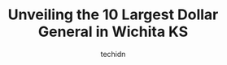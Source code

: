 ---
layout: ampstory
image: https://i0.wp.com/www.depkes.org/wp-content/uploads/2023/06/dollar-general-0-in-wichita-ks-1685967230.png?resize=640,853
author: techidn
featured: false
description: Discover the impressive array of Dollar General options in Wichita KS, where you can find 10 of the largest Dollar General establishments in the area. From renowned classics to hidden gems, 
title: Unveiling the 10 Largest Dollar General in Wichita KS
cover:
   title: Unveiling the 10 Largest Dollar General in Wichita KS
   subtitle: Rickpate
   background: https://www.depkes.org/wp-content/uploads/2023/06/dollar-general-0-in-wichita-ks-1685967230.png

pages: 
 - layout: thirds
   top: <h1>#1 Dollar General</h1>
   bottom: "<p>Lady with the white hair, old and rude. Very unwelcoming. Does her best to make it well known too. If your not happy with your job. Quit. No need to make others upset</p>"
   background: https://www.depkes.org/wp-content/uploads/2023/06/dollar-general-1-in-wichita-ks-1685967232.jpeg
   backgroundblur: true
 - layout: thirds
   top: <h1>#2 Dollar General</h1>
   bottom: "<p>221 W 47th St S, Wichita, KS 67217, United States</p>"
   background: https://www.depkes.org/wp-content/uploads/2023/06/dollar-general-2-in-wichita-ks-1685967233.jpeg
   cta:
      link: https://www.depkes.org/blog/unveiling-the-10-largest-dollar-general-in-wichita-ks/
      text: Unveiling the 10 Largest Dollar General in Wichita KS
 - layout: thirds
   top: <h1>#3 Dollar General</h1>
   bottom: "<p>4211 W Central Ave, Wichita, KS 67212, United States</p>"
   background: https://www.depkes.org/wp-content/uploads/2023/06/dollar-general-3-in-wichita-ks-1685967233.jpeg
   cta:
      link: https://www.depkes.org/blog/unveiling-the-10-largest-dollar-general-in-wichita-ks/
      text: Unveiling the 10 Largest Dollar General in Wichita KS
 - layout: thirds
   top: <h1>#4 Dollar General</h1>
   bottom: "<p>1918 E 13th St N, Wichita, KS 67214, United States</p>"
   background: https://images.unsplash.com/photo-1547366785-564103df7e13?ixlib=rb-4.0.3&ixid=MnwxMjA3fDB8MHxwaG90by1wYWdlfHx8fGVufDB8fHx8&auto=format&fit=crop&w=640&h=853&q=80
   cta:
      link: https://www.depkes.org/blog/unveiling-the-10-largest-dollar-general-in-wichita-ks/
      text: Unveiling the 10 Largest Dollar General in Wichita KS
 - layout: thirds
   top: <h1>#5 Dollar General</h1>
   bottom: "<p>2427 W Pawnee St, Wichita, KS 67213, United States</p>"
   background: https://images.unsplash.com/photo-1509114397022-ed747cca3f65?ixlib=rb-4.0.3&ixid=MnwxMjA3fDB8MHxwaG90by1wYWdlfHx8fGVufDB8fHx8&auto=format&fit=crop&w=640&h=853&q=80
   cta:
      link: https://www.depkes.org/blog/unveiling-the-10-largest-dollar-general-in-wichita-ks/
      text: Unveiling the 10 Largest Dollar General in Wichita KS
 - layout: thirds
   top: <h1>#6 Dollar General</h1>
   bottom: "<p>3660 E 47th St S, Wichita, KS 67216, United States</p>"
   background: https://images.unsplash.com/photo-1489648022186-8f49310909a0?ixlib=rb-4.0.3&ixid=MnwxMjA3fDB8MHxwaG90by1wYWdlfHx8fGVufDB8fHx8&auto=format&fit=crop&w=640&h=853&q=80
   cta:
      link: https://www.depkes.org/blog/unveiling-the-10-largest-dollar-general-in-wichita-ks/
      text: Unveiling the 10 Largest Dollar General in Wichita KS
 - layout: thirds
   top: <h1>#7 Dollar General</h1>
   bottom: "<p>4520 E 13th St N, Wichita, KS 67208, United States</p>"
   background: https://images.unsplash.com/photo-1604871000636-074fa5117945?ixlib=rb-4.0.3&ixid=MnwxMjA3fDB8MHxwaG90by1wYWdlfHx8fGVufDB8fHx8&auto=format&fit=crop&w=640&h=853&q=80
   cta:
      link: https://www.depkes.org/blog/unveiling-the-10-largest-dollar-general-in-wichita-ks/
      text: Unveiling the 10 Largest Dollar General in Wichita KS
 - layout: thirds
   middle: Continue reading...
   background: https://images.unsplash.com/photo-1591393223703-56fe1347ac62?ixlib=rb-4.0.3&ixid=MnwxMjA3fDB8MHxwaG90by1wYWdlfHx8fGVufDB8fHx8&auto=format&fit=crop&w=640&h=853&q=80
   cta:
      link: https://www.depkes.org/blog/unveiling-the-10-largest-dollar-general-in-wichita-ks/
      text: Unveiling the 10 Largest Dollar General in Wichita KS
      
---